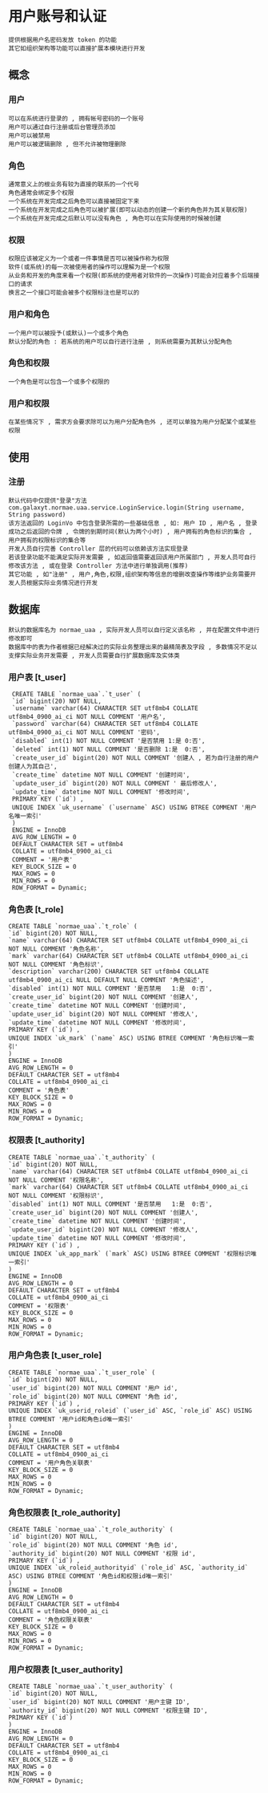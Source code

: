 # 用户账号和认证

    提供根据用户名密码发放 token 的功能
    其它如组织架构等功能可以直接扩展本模块进行开发
    
## 概念
   
### 用户

    可以在系统进行登录的 , 拥有帐号密码的一个账号
    用户可以通过自行注册或后台管理员添加
    用户可以被禁用
    用户可以被逻辑删除 , 但不允许被物理删除
    
### 角色

    通常意义上的根业务有较为直接的联系的一个代号
    角色通常会绑定多个权限
    一个系统在开发完成之后角色可以直接被固定下来
    一个系统在开发完成之后角色可以被扩展(即可以动态的创建一个新的角色并为其关联权限)
    一个系统在开发完成之后默认可以没有角色 , 角色可以在实际使用的时候被创建
    
### 权限

    权限应该被定义为一个或者一件事情是否可以被操作称为权限
    软件(或系统)的每一次被使用者的操作可以理解为是一个权限
    从业务和开发的角度来看一个权限(即系统的使用者对软件的一次操作)可能会对应着多个后端接口的请求
    换言之一个接口可能会被多个权限标注也是可以的
    
### 用户和角色
    
    一个用户可以被授予(或默认)一个或多个角色
    默认分配的角色 : 若系统的用户可以自行进行注册 , 则系统需要为其默认分配角色
    
### 角色和权限

    一个角色是可以包含一个或多个权限的
    
### 用户和权限

    在某些情况下 , 需求方会要求除可以为用户分配角色外 , 还可以单独为用户分配某个或某些权限
    
## 使用

### 注册

    默认代码中仅提供"登录"方法 com.galaxyt.normae.uaa.service.LoginService.login(String username, String password)
    该方法返回的 LoginVo 中包含登录所需的一些基础信息 , 如: 用户 ID , 用户名 , 登录成功之后返回的令牌 , 令牌的到期时间(默认为两个小时) , 用户拥有的角色标识的集合 , 用户拥有的权限标识的集合等
    开发人员自行完善 Controller 层的代码可以依赖该方法实现登录
    若该登录功能不能满足实际开发需要 , 如返回值需要返回该用户所属部门 , 开发人员可自行修改该方法 , 或在登录 Controller 方法中进行单独调用(推荐)
    其它功能 , 如"注册" , 用户,角色,权限,组织架构等信息的增删改查操作等维护业务需要开发人员根据实际业务情况进行开发
    
## 数据库

    默认的数据库名为 normae_uaa , 实际开发人员可以自行定义该名称 , 并在配置文件中进行修改即可
    数据库中的表为作者根据已经解决过的实际业务整理出来的最精简表及字段 , 多数情况不足以支撑实际业务开发需要 , 开发人员需要自行扩展数据库及实体类
    
### 用户表 [t_user]
    
     CREATE TABLE `normae_uaa`.`t_user` (
     `id` bigint(20) NOT NULL,
     `username` varchar(64) CHARACTER SET utf8mb4 COLLATE utf8mb4_0900_ai_ci NOT NULL COMMENT '用户名',
     `password` varchar(64) CHARACTER SET utf8mb4 COLLATE utf8mb4_0900_ai_ci NOT NULL COMMENT '密码',
     `disabled` int(1) NOT NULL COMMENT '是否禁用 1:是 0:否',
     `deleted` int(1) NOT NULL COMMENT '是否删除 1:是  0:否',
     `create_user_id` bigint(20) NOT NULL COMMENT '创建人 , 若为自行注册的用户创建人为其自己',
     `create_time` datetime NOT NULL COMMENT '创建时间',
     `update_user_id` bigint(20) NOT NULL COMMENT ' 最后修改人',
     `update_time` datetime NOT NULL COMMENT '修改时间',
     PRIMARY KEY (`id`) ,
     UNIQUE INDEX `uk_username` (`username` ASC) USING BTREE COMMENT '用户名唯一索引' 
     )
     ENGINE = InnoDB
     AVG_ROW_LENGTH = 0
     DEFAULT CHARACTER SET = utf8mb4
     COLLATE = utf8mb4_0900_ai_ci
     COMMENT = '用户表'
     KEY_BLOCK_SIZE = 0
     MAX_ROWS = 0
     MIN_ROWS = 0
     ROW_FORMAT = Dynamic;
     
### 角色表 [t_role]

    CREATE TABLE `normae_uaa`.`t_role` (
    `id` bigint(20) NOT NULL,
    `name` varchar(64) CHARACTER SET utf8mb4 COLLATE utf8mb4_0900_ai_ci NOT NULL COMMENT '角色名称',
    `mark` varchar(64) CHARACTER SET utf8mb4 COLLATE utf8mb4_0900_ai_ci NOT NULL COMMENT '角色标识',
    `description` varchar(200) CHARACTER SET utf8mb4 COLLATE utf8mb4_0900_ai_ci NULL DEFAULT NULL COMMENT '角色描述',
    `disabled` int(1) NOT NULL COMMENT '是否禁用   1:是  0:否',
    `create_user_id` bigint(20) NOT NULL COMMENT '创建人',
    `create_time` datetime NOT NULL COMMENT '创建时间',
    `update_user_id` bigint(20) NOT NULL COMMENT '修改人',
    `update_time` datetime NOT NULL COMMENT '修改时间',
    PRIMARY KEY (`id`) ,
    UNIQUE INDEX `uk_mark` (`name` ASC) USING BTREE COMMENT '角色标识唯一索引' 
    )
    ENGINE = InnoDB
    AVG_ROW_LENGTH = 0
    DEFAULT CHARACTER SET = utf8mb4
    COLLATE = utf8mb4_0900_ai_ci
    COMMENT = '角色表'
    KEY_BLOCK_SIZE = 0
    MAX_ROWS = 0
    MIN_ROWS = 0
    ROW_FORMAT = Dynamic;

### 权限表 [t_authority]

    CREATE TABLE `normae_uaa`.`t_authority` (
    `id` bigint(20) NOT NULL,
    `name` varchar(64) CHARACTER SET utf8mb4 COLLATE utf8mb4_0900_ai_ci NOT NULL COMMENT '权限名称',
    `mark` varchar(64) CHARACTER SET utf8mb4 COLLATE utf8mb4_0900_ai_ci NOT NULL COMMENT '权限标识',
    `disabled` int(1) NOT NULL COMMENT '是否禁用   1:是  0:否',
    `create_user_id` bigint(20) NOT NULL COMMENT '创建人',
    `create_time` datetime NOT NULL COMMENT '创建时间',
    `update_user_id` bigint(20) NOT NULL COMMENT '修改人',
    `update_time` datetime NOT NULL COMMENT '修改时间',
    PRIMARY KEY (`id`) ,
    UNIQUE INDEX `uk_app_mark` (`mark` ASC) USING BTREE COMMENT '权限标识唯一索引' 
    )
    ENGINE = InnoDB
    AVG_ROW_LENGTH = 0
    DEFAULT CHARACTER SET = utf8mb4
    COLLATE = utf8mb4_0900_ai_ci
    COMMENT = '权限表'
    KEY_BLOCK_SIZE = 0
    MAX_ROWS = 0
    MIN_ROWS = 0
    ROW_FORMAT = Dynamic;
    
### 用户角色表 [t_user_role]

    CREATE TABLE `normae_uaa`.`t_user_role` (
    `id` bigint(20) NOT NULL,
    `user_id` bigint(20) NOT NULL COMMENT '用户 id',
    `role_id` bigint(20) NOT NULL COMMENT '角色 id',
    PRIMARY KEY (`id`) ,
    UNIQUE INDEX `uk_userid_roleid` (`user_id` ASC, `role_id` ASC) USING BTREE COMMENT '用户id和角色id唯一索引' 
    )
    ENGINE = InnoDB
    AVG_ROW_LENGTH = 0
    DEFAULT CHARACTER SET = utf8mb4
    COLLATE = utf8mb4_0900_ai_ci
    COMMENT = '用户角色关联表'
    KEY_BLOCK_SIZE = 0
    MAX_ROWS = 0
    MIN_ROWS = 0
    ROW_FORMAT = Dynamic;

### 角色权限表 [t_role_authority]

    CREATE TABLE `normae_uaa`.`t_role_authority` (
    `id` bigint(20) NOT NULL,
    `role_id` bigint(20) NOT NULL COMMENT '角色 id',
    `authority_id` bigint(20) NOT NULL COMMENT '权限 id',
    PRIMARY KEY (`id`) ,
    UNIQUE INDEX `uk_roleid_authorityid` (`role_id` ASC, `authority_id` ASC) USING BTREE COMMENT '角色id和权限id唯一索引' 
    )
    ENGINE = InnoDB
    AVG_ROW_LENGTH = 0
    DEFAULT CHARACTER SET = utf8mb4
    COLLATE = utf8mb4_0900_ai_ci
    COMMENT = '角色权限关联表'
    KEY_BLOCK_SIZE = 0
    MAX_ROWS = 0
    MIN_ROWS = 0
    ROW_FORMAT = Dynamic;
    
### 用户权限表 [t_user_authority]

    CREATE TABLE `normae_uaa`.`t_user_authority` (
    `id` bigint(20) NOT NULL,
    `user_id` bigint(20) NOT NULL COMMENT '用户主键 ID',
    `authority_id` bigint(20) NOT NULL COMMENT '权限主键 ID',
    PRIMARY KEY (`id`) 
    )
    ENGINE = InnoDB
    AVG_ROW_LENGTH = 0
    DEFAULT CHARACTER SET = utf8mb4
    COLLATE = utf8mb4_0900_ai_ci
    KEY_BLOCK_SIZE = 0
    MAX_ROWS = 0
    MIN_ROWS = 0
    ROW_FORMAT = Dynamic;